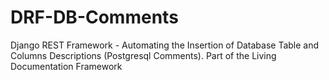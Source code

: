 # DRF-DB-Comments
Django REST Framework - Automating the Insertion of Database Table and Columns Descriptions (Postgresql Comments). Part of the Living Documentation Framework 
